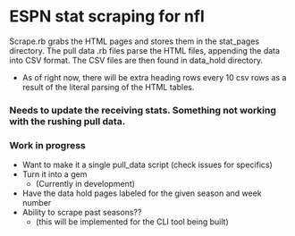 # ESPN stat scraping for nfl
Scrape.rb grabs the HTML pages and stores them in the stat_pages directory.
The pull data .rb files parse the HTML files, appending the data into CSV format. The CSV files are then found in data_hold directory. 

- As of right now, there will be extra heading rows every 10 csv rows as a result of the literal parsing of the HTML tables.

### Needs to update the receiving stats. Something not working with the rushing pull data.

### Work in progress
- Want to make it a single pull_data script (check issues for specifics)
- Turn it into a gem
  - (Currently in development)
- Have the data hold pages labeled for the given season and week number
- Ability to scrape past seasons??
  - (this will be implemented for the CLI tool being built)

